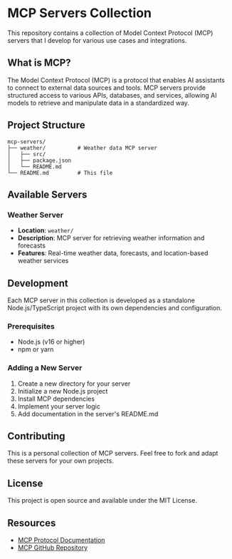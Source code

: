 # MCP Servers Collection

This repository contains a collection of Model Context Protocol (MCP) servers that I develop for various use cases and integrations.

## What is MCP?

The Model Context Protocol (MCP) is a protocol that enables AI assistants to connect to external data sources and tools. MCP servers provide structured access to various APIs, databases, and services, allowing AI models to retrieve and manipulate data in a standardized way.

## Project Structure

```
mcp-servers/
├── weather/          # Weather data MCP server
│   ├── src/
│   ├── package.json
│   └── README.md
└── README.md         # This file
```

## Available Servers

### Weather Server

- **Location**: `weather/`
- **Description**: MCP server for retrieving weather information and forecasts
- **Features**: Real-time weather data, forecasts, and location-based weather services

## Development

Each MCP server in this collection is developed as a standalone Node.js/TypeScript project with its own dependencies and configuration.

### Prerequisites

- Node.js (v16 or higher)
- npm or yarn

### Adding a New Server

1. Create a new directory for your server
2. Initialize a new Node.js project
3. Install MCP dependencies
4. Implement your server logic
5. Add documentation in the server's README.md

## Contributing

This is a personal collection of MCP servers. Feel free to fork and adapt these servers for your own projects.

## License

This project is open source and available under the MIT License.

## Resources

- [MCP Protocol Documentation](https://modelcontextprotocol.io/)
- [MCP GitHub Repository](https://github.com/modelcontextprotocol)
